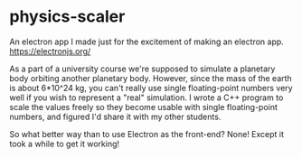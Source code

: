 # physics-scaler
An electron app I made just for the excitement of making an electron app.
https://electronjs.org/

As a part of a university course we're supposed to simulate a planetary body orbiting
another planetary body. However, since the mass of the earth is about 6*10^24 kg, you can't
really use single floating-point numbers very well if you wish to represent a "real" simulation.
I wrote a C++ program to scale the values freely so they become usable with single floating-point numbers, 
and figured I'd share it with my other students.

So what better way than to use Electron as the front-end? None! Except it took a while to get it working!
